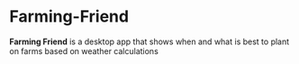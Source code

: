 # Farming-Friend

**Farming Friend** is a desktop app that shows when and what is best to plant on farms based on weather calculations
